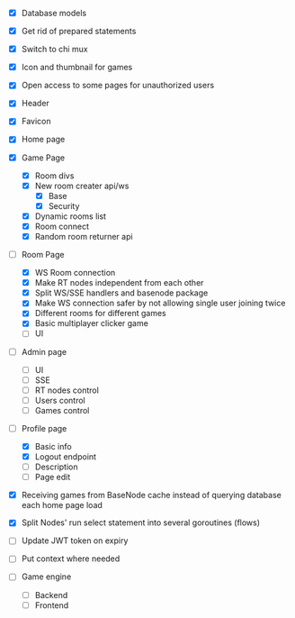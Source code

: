 - [X] Database models
- [X] Get rid of prepared statements
- [X] Switch to chi mux
- [X] Icon and thumbnail for games
- [X] Open access to some pages for unauthorized users
- [X] Header
- [X] Favicon

- [X] Home page

- [X] Game Page
    - [X] Room divs 
    - [X] New room creater api/ws
        - [X] Base
        - [X] Security
    - [X] Dynamic rooms list
    - [X] Room connect
    - [X] Random room returner api

- [ ] Room Page
    - [X] WS Room connection
    - [X] Make RT nodes independent from each other
    - [X] Split WS/SSE handlers and basenode package
    - [X] Make WS connection safer by not allowing single user joining twice
    - [X] Different rooms for different games
    - [X] Basic multiplayer clicker game
    - [ ] UI

- [ ] Admin page
    - [ ] UI
    - [ ] SSE
    - [ ] RT nodes control
    - [ ] Users control
    - [ ] Games control

- [ ] Profile page
    - [X] Basic info
    - [X] Logout endpoint
    - [ ] Description
    - [ ] Page edit

- [X] Receiving games from BaseNode cache instead of querying database each home page load
- [X] Split Nodes' run select statement into several goroutines (flows)
- [ ] Update JWT token on expiry
- [ ] Put context where needed

- [ ] Game engine
    - [ ] Backend
    - [ ] Frontend